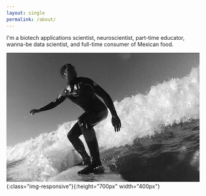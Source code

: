 ```yaml
---
layout: single
permalink: /about/
---
```


I'm a biotech applications scientist, neuroscientist, part-time educator, wanna-be data scientist, and full-time consumer of Mexican food.

![surfing-b&w](/assets/surfingBW.png){:class="img-responsive"}{:height="700px" width="400px"}
